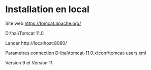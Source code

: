 
# Installation en local
  
  Site web
  https://tomcat.apache.org/
  
  D:\hal\Tomcat 11.0


  Lancer
    http://localhost:8080/

  Parametres connection
    D:\hal\tomcat-11.0.x\conf\tomcat-users.xml    

Version 9 et Version 11


<?xml version='1.0' encoding='cp1252'?>
<tomcat-users xmlns="http://tomcat.apache.org/xml"
              xmlns:xsi="http://www.w3.org/2001/XMLSchema-instance"
              xsi:schemaLocation="http://tomcat.apache.org/xml tomcat-users.xsd"
              version="1.0">

  <role rolename="manager-gui"/>
  <role rolename="admin-gui"/>
  <user username="admin" password="admin" roles="manager-gui,admin-gui"/>

</tomcat-users>

